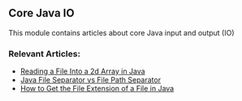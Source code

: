 ## Core Java IO

This module contains articles about core Java input and output (IO)

### Relevant Articles: 
- [Reading a File Into a 2d Array in Java](https://www.baeldung.com/java-file-two-dimensional-array)
- [Java File Separator vs File Path Separator](https://www.baeldung.com/java-file-vs-file-path-separator)
- [How to Get the File Extension of a File in Java](https://www.baeldung.com/java-file-extension)